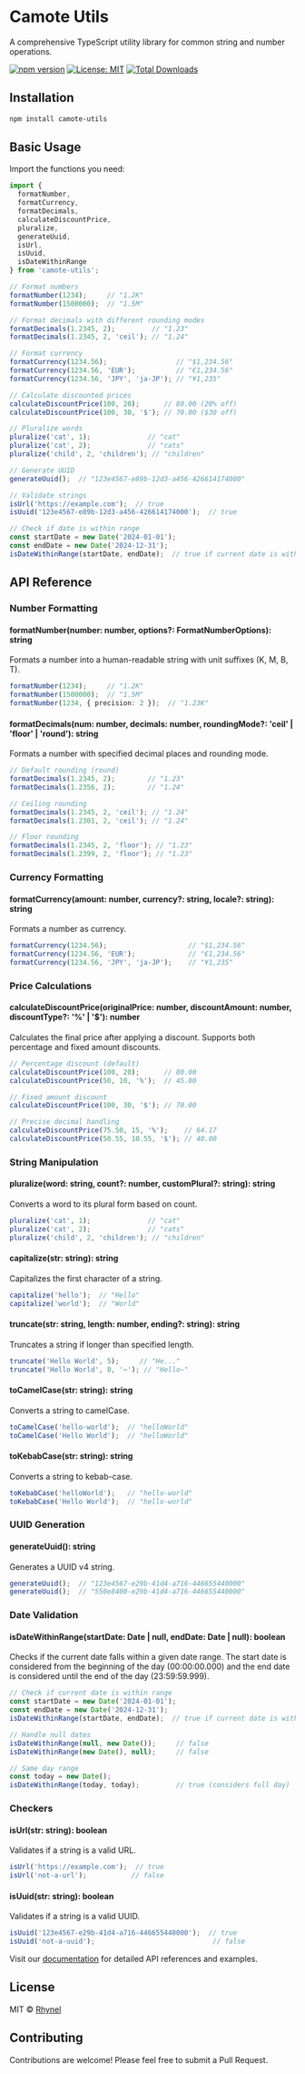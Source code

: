 # Camote Utils

A comprehensive TypeScript utility library for common string and number operations.

[![npm version](https://img.shields.io/npm/v/camote-utils.svg)](https://www.npmjs.com/package/camote-utils)
[![License: MIT](https://img.shields.io/badge/License-MIT-yellow.svg)](https://opensource.org/licenses/MIT)
[![Total Downloads](https://img.shields.io/npm/dt/camote-utils.svg)](https://www.npmjs.com/package/camote-utils)


## Installation

```bash
npm install camote-utils
```

## Basic Usage

Import the functions you need:

```typescript
import { 
  formatNumber, 
  formatCurrency,
  formatDecimals,
  calculateDiscountPrice,
  pluralize,
  generateUuid,
  isUrl,
  isUuid,
  isDateWithinRange 
} from 'camote-utils';

// Format numbers
formatNumber(1234);     // "1.2K"
formatNumber(1500000);  // "1.5M"

// Format decimals with different rounding modes
formatDecimals(1.2345, 2);         // "1.23"
formatDecimals(1.2345, 2, 'ceil'); // "1.24"

// Format currency
formatCurrency(1234.56);                 // "$1,234.56"
formatCurrency(1234.56, 'EUR');          // "€1,234.56"
formatCurrency(1234.56, 'JPY', 'ja-JP'); // "¥1,235"

// Calculate discounted prices
calculateDiscountPrice(100, 20);      // 80.00 (20% off)
calculateDiscountPrice(100, 30, '$'); // 70.00 ($30 off)

// Pluralize words
pluralize('cat', 1);              // "cat"
pluralize('cat', 2);              // "cats"
pluralize('child', 2, 'children'); // "children"

// Generate UUID
generateUuid();  // "123e4567-e89b-12d3-a456-426614174000"

// Validate strings
isUrl('https://example.com');  // true
isUuid('123e4567-e89b-12d3-a456-426614174000');  // true

// Check if date is within range
const startDate = new Date('2024-01-01');
const endDate = new Date('2024-12-31');
isDateWithinRange(startDate, endDate);  // true if current date is within range
```

## API Reference

### Number Formatting

#### formatNumber(number: number, options?: FormatNumberOptions): string
Formats a number into a human-readable string with unit suffixes (K, M, B, T).

```typescript
formatNumber(1234);     // "1.2K"
formatNumber(1500000);  // "1.5M"
formatNumber(1234, { precision: 2 });  // "1.23K"
```

#### formatDecimals(num: number, decimals: number, roundingMode?: 'ceil' | 'floor' | 'round'): string
Formats a number with specified decimal places and rounding mode.

```typescript
// Default rounding (round)
formatDecimals(1.2345, 2);        // "1.23"
formatDecimals(1.2356, 2);        // "1.24"

// Ceiling rounding
formatDecimals(1.2345, 2, 'ceil'); // "1.24"
formatDecimals(1.2301, 2, 'ceil'); // "1.24"

// Floor rounding
formatDecimals(1.2345, 2, 'floor'); // "1.23"
formatDecimals(1.2399, 2, 'floor'); // "1.23"
```

### Currency Formatting

#### formatCurrency(amount: number, currency?: string, locale?: string): string
Formats a number as currency.

```typescript
formatCurrency(1234.56);                    // "$1,234.56"
formatCurrency(1234.56, 'EUR');             // "€1,234.56"
formatCurrency(1234.56, 'JPY', 'ja-JP');    // "¥1,235"
```

### Price Calculations

#### calculateDiscountPrice(originalPrice: number, discountAmount: number, discountType?: '%' | '$'): number
Calculates the final price after applying a discount. Supports both percentage and fixed amount discounts.

```typescript
// Percentage discount (default)
calculateDiscountPrice(100, 20);      // 80.00
calculateDiscountPrice(50, 10, '%');  // 45.00

// Fixed amount discount
calculateDiscountPrice(100, 30, '$'); // 70.00

// Precise decimal handling
calculateDiscountPrice(75.50, 15, '%');    // 64.17
calculateDiscountPrice(50.55, 10.55, '$'); // 40.00
```

### String Manipulation

#### pluralize(word: string, count?: number, customPlural?: string): string
Converts a word to its plural form based on count.

```typescript
pluralize('cat', 1);              // "cat"
pluralize('cat', 2);              // "cats"
pluralize('child', 2, 'children'); // "children"
```

#### capitalize(str: string): string
Capitalizes the first character of a string.

```typescript
capitalize('hello');  // "Hello"
capitalize('world');  // "World"
```

#### truncate(str: string, length: number, ending?: string): string
Truncates a string if longer than specified length.

```typescript
truncate('Hello World', 5);     // "He..."
truncate('Hello World', 8, '~'); // "Hello~"
```

#### toCamelCase(str: string): string
Converts a string to camelCase.

```typescript
toCamelCase('hello-world');  // "helloWorld"
toCamelCase('Hello World');  // "helloWorld"
```

#### toKebabCase(str: string): string
Converts a string to kebab-case.

```typescript
toKebabCase('helloWorld');   // "hello-world"
toKebabCase('Hello World');  // "hello-world"
```

### UUID Generation

#### generateUuid(): string
Generates a UUID v4 string.

```typescript
generateUuid();  // "123e4567-e29b-41d4-a716-446655440000"
generateUuid();  // "550e8400-e29b-41d4-a716-446655440000"
```

### Date Validation

#### isDateWithinRange(startDate: Date | null, endDate: Date | null): boolean
Checks if the current date falls within a given date range. The start date is considered from the beginning of the day (00:00:00.000) and the end date is considered until the end of the day (23:59:59.999).

```typescript
// Check if current date is within range
const startDate = new Date('2024-01-01');
const endDate = new Date('2024-12-31');
isDateWithinRange(startDate, endDate);  // true if current date is within range

// Handle null dates
isDateWithinRange(null, new Date());     // false
isDateWithinRange(new Date(), null);     // false

// Same day range
const today = new Date();
isDateWithinRange(today, today);         // true (considers full day)
```

### Checkers

#### isUrl(str: string): boolean
Validates if a string is a valid URL.

```typescript
isUrl('https://example.com');  // true
isUrl('not-a-url');           // false
```

#### isUuid(str: string): boolean
Validates if a string is a valid UUID.

```typescript
isUuid('123e4567-e29b-41d4-a716-446655440000');  // true
isUuid('not-a-uuid');                             // false
```

Visit our [documentation](https://dev-rhynel.github.io/camote-utils/) for detailed API references and examples.

## License

MIT © [Rhynel](https://github.com/dev-rhynel)

## Contributing

Contributions are welcome! Please feel free to submit a Pull Request.
